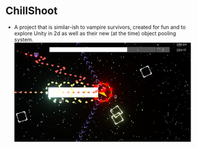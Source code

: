 ﻿# ChillShoot
- A project that is similar-ish to vampire survivors, created for fun and to explore Unity in 2d as well as their new (at the time) object pooling system.
![Screenshot](https://github.com/pmurph0305/ChillShoot/blob/main/Assets/Example_ScreenShot.png)
